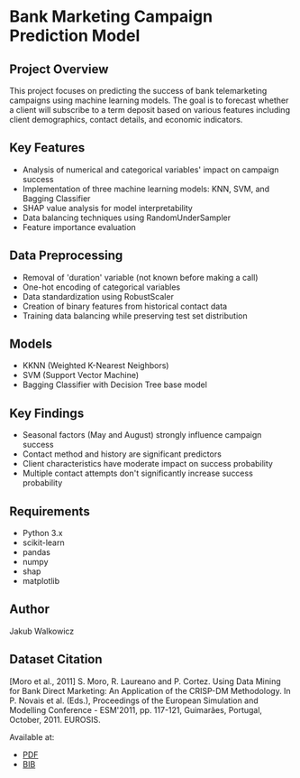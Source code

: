 # Bank Marketing Campaign Prediction Model

## Project Overview
This project focuses on predicting the success of bank telemarketing campaigns using machine learning models. The goal is to forecast whether a client will subscribe to a term deposit based on various features including client demographics, contact details, and economic indicators.

## Key Features
- Analysis of numerical and categorical variables' impact on campaign success
- Implementation of three machine learning models: KNN, SVM, and Bagging Classifier 
- SHAP value analysis for model interpretability
- Data balancing techniques using RandomUnderSampler
- Feature importance evaluation

## Data Preprocessing
- Removal of 'duration' variable (not known before making a call)
- One-hot encoding of categorical variables
- Data standardization using RobustScaler
- Creation of binary features from historical contact data
- Training data balancing while preserving test set distribution

## Models
- KKNN (Weighted K-Nearest Neighbors)
- SVM (Support Vector Machine)  
- Bagging Classifier with Decision Tree base model

## Key Findings
- Seasonal factors (May and August) strongly influence campaign success
- Contact method and history are significant predictors
- Client characteristics have moderate impact on success probability
- Multiple contact attempts don't significantly increase success probability

## Requirements
- Python 3.x
- scikit-learn
- pandas
- numpy  
- shap
- matplotlib

## Author
Jakub Walkowicz

## Dataset Citation
[Moro et al., 2011] S. Moro, R. Laureano and P. Cortez. Using Data Mining for Bank Direct Marketing: An Application of the CRISP-DM Methodology. 
In P. Novais et al. (Eds.), Proceedings of the European Simulation and Modelling Conference - ESM'2011, pp. 117-121, Guimarães, Portugal, October, 2011. EUROSIS.

Available at:
- [PDF](http://hdl.handle.net/1822/14838)
- [BIB](http://www3.dsi.uminho.pt/pcortez/bib/2011-esm-1.txt)
